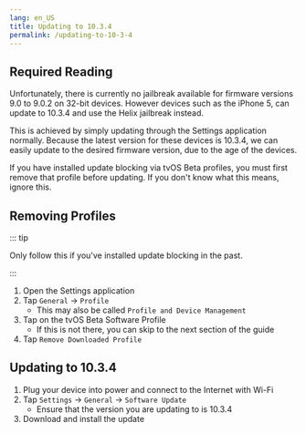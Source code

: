 ```yaml
---
lang: en_US
title: Updating to 10.3.4
permalink: /updating-to-10-3-4
---
```


## Required Reading

Unfortunately, there is currently no jailbreak available for firmware versions 9.0 to 9.0.2 on 32-bit devices. However devices such as the iPhone 5, can update to 10.3.4 and use the Helix jailbreak instead.

This is achieved by simply updating through the Settings application normally. Because the latest version for these devices is 10.3.4, we can easily update to the desired firmware version, due to the age of the devices.

If you have installed update blocking via tvOS Beta profiles, you must first remove that profile before updating. If you don't know what this means, ignore this.

## Removing Profiles

::: tip

Only follow this if you've installed update blocking in the past.

:::

1. Open the Settings application
1. Tap `General` -> `Profile`
    - This may also be called `Profile and Device Management`
1. Tap on the tvOS Beta Software Profile
    - If this is not there, you can skip to the next section of the guide
1. Tap `Remove Downloaded Profile`

## Updating to 10.3.4

1. Plug your device into power and connect to the Internet with Wi-Fi
1. Tap `Settings` -> `General` -> `Software Update`
    - Ensure that the version you are updating to is 10.3.4
1. Download and install the update